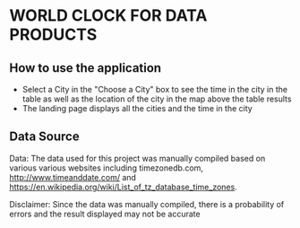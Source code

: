 # WORLD CLOCK FOR DATA PRODUCTS

## How to use the application
- Select a City in the "Choose a City" box to see the time in the city in the table as well as the location of the city in the map above the table results
- The landing page displays all the cities and the time in the city

## Data Source
Data: The data used for this project was manually compiled based on various various websites including timezonedb.com, http://www.timeanddate.com/ and https://en.wikipedia.org/wiki/List_of_tz_database_time_zones. 

Disclaimer: Since the data was manually compiled, there is a probability of errors and the result displayed may not be accurate
